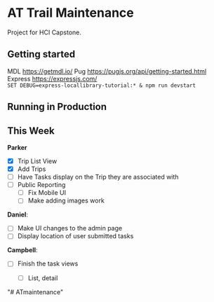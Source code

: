# AT Trail Maintenance

Project for HCI Capstone.


## Getting started
MDL https://getmdl.io/
Pug https://pugjs.org/api/getting-started.html 
Express https://expressjs.com/  
`SET DEBUG=express-locallibrary-tutorial:* & npm run devstart`
## Running in Production


## This Week

**Parker**
- [x] Trip List View
- [x] Add Trips
- [ ] Have Tasks display on the Trip they are associated with
- [ ] Public Reporting
    - [ ] Fix Mobile UI
    - [ ] Make adding images work

**Daniel**:
- [ ] Make UI changes to the admin page
- [ ] Display location of user submitted tasks

**Campbell**:
- [ ] Finish the task views
    - [ ] List, detail


"# ATmaintenance" 
